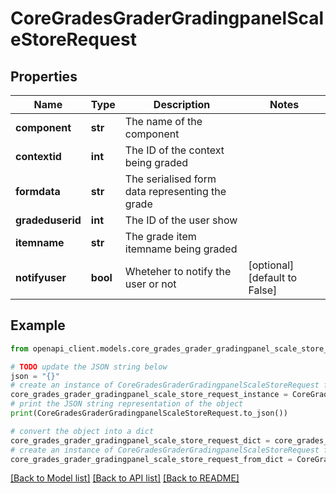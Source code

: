 # CoreGradesGraderGradingpanelScaleStoreRequest


## Properties

Name | Type | Description | Notes
------------ | ------------- | ------------- | -------------
**component** | **str** | The name of the component | 
**contextid** | **int** | The ID of the context being graded | 
**formdata** | **str** | The serialised form data representing the grade | 
**gradeduserid** | **int** | The ID of the user show | 
**itemname** | **str** | The grade item itemname being graded | 
**notifyuser** | **bool** | Wheteher to notify the user or not | [optional] [default to False]

## Example

```python
from openapi_client.models.core_grades_grader_gradingpanel_scale_store_request import CoreGradesGraderGradingpanelScaleStoreRequest

# TODO update the JSON string below
json = "{}"
# create an instance of CoreGradesGraderGradingpanelScaleStoreRequest from a JSON string
core_grades_grader_gradingpanel_scale_store_request_instance = CoreGradesGraderGradingpanelScaleStoreRequest.from_json(json)
# print the JSON string representation of the object
print(CoreGradesGraderGradingpanelScaleStoreRequest.to_json())

# convert the object into a dict
core_grades_grader_gradingpanel_scale_store_request_dict = core_grades_grader_gradingpanel_scale_store_request_instance.to_dict()
# create an instance of CoreGradesGraderGradingpanelScaleStoreRequest from a dict
core_grades_grader_gradingpanel_scale_store_request_from_dict = CoreGradesGraderGradingpanelScaleStoreRequest.from_dict(core_grades_grader_gradingpanel_scale_store_request_dict)
```
[[Back to Model list]](../README.md#documentation-for-models) [[Back to API list]](../README.md#documentation-for-api-endpoints) [[Back to README]](../README.md)


